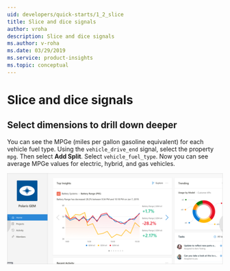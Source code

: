 ```yaml
---
uid: developers/quick-starts/1_2_slice
title: Slice and dice signals
author: vroha
description: Slice and dice signals
ms.author: v-roha
ms.date: 03/29/2019
ms.service: product-insights
ms.topic: conceptual
---
```

# Slice and dice signals

## Select dimensions to drill down deeper 

You can see the MPGe (miles per gallon gasoline equivalent) for each vehicle fuel type. Using the `vehicle_drive_end` signal, select the property `mpg`. Then select **Add Split**. Select `vehicle_fuel_type`. Now you can see average MPGe values for electric, hybrid, and gas vehicles. 

![MPG per vehicle fuel type](use-metric.png)




